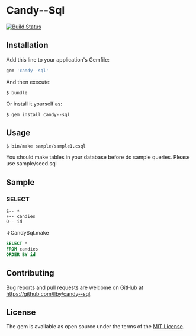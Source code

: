 # Candy--Sql

[![Build Status](https://travis-ci.org/llby/candy--sql.svg)](https://travis-ci.org/llby/candy--sql)


## Installation

Add this line to your application's Gemfile:

```ruby
gem 'candy--sql'
```

And then execute:

    $ bundle

Or install it yourself as:

    $ gem install candy--sql


## Usage

    $ bin/make sample/sample1.csql

You should make tables in your database before do sample queries.
Please use sample/seed.sql


## Sample

### SELECT

    S-- *
    F-- candies
    O-- id

↓CandySql.make

```sql
SELECT *
FROM candies
ORDER BY id
```

## Contributing

Bug reports and pull requests are welcome on GitHub at 
https://github.com/llby/candy--sql.


## License

The gem is available as open source under the terms of the [MIT License](http://opensource.org/licenses/MIT).

